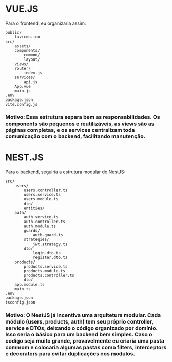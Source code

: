 # VUE.JS
Para o frontend, eu organizaria assim:

    public/
        favicon.ico
    src/
        assets/          
        components/      
            common/     
            layout/      
        views/           
        router/           
            index.js
        services/        
            api.js
        App.vue
        main.js
    .env
    package.json
    vite.config.js

### Motivo: Essa estrutura separa bem as responsabilidades. Os components são pequenos e reutilizáveis, as views são as páginas completas, e os services centralizam toda comunicação com o backend, facilitando manutenção.

# NEST.JS
Para o backend, seguiria a estrutura modular do NestJS:

    src/
        users/
            users.controller.ts
            users.service.ts
            users.module.ts
            dto/       
            entities/ 
        auth/
            auth.service.ts
            auth.controller.ts
            auth.module.ts
            guards/ 
                auth.guard.ts
            strategies/
                jwt.strategy.ts
            dto/
                login.dto.ts
                register.dto.ts       
        products/
            products.service.ts
            products.module.ts
            products.controller.ts
            dto/
        app.module.ts
        main.ts
    .env
    package.json
    tsconfig.json


### Motivo: O NestJS já incentiva uma arquitetura modular. Cada módulo (users, products, auth) tem seu próprio controller, service e DTOs, deixando o código organizado por domínio. Isso seria o básico para um backend bem simples. Caso o codigo seja muito grande, provavelmente eu criaria uma pasta commom e colocaria algumas pastas como filters, interceptors e decorators para evitar duplicações nos modulos.
